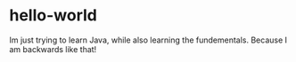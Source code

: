 # hello-world
Im just trying to learn Java, while also learning the fundementals. Because I am backwards like that!

